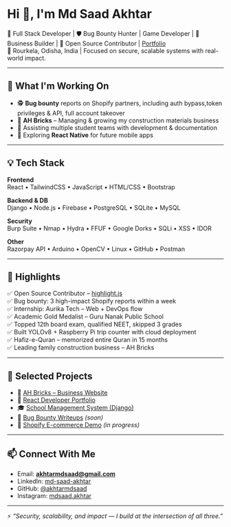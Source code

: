 # Hi 👋, I'm Md Saad Akhtar

🎯 Full Stack Developer | 🛡️ Bug Bounty Hunter | Game Developer | 🧱 Business Builder | 🧠 Open Source Contributor | [Portfolio](https://mdsaad-portfolio.netlify.app)  
📍 Rourkela, Odisha, India | Focused on secure, scalable systems with real-world impact.

---

## 🔭 What I'm Working On
- 🕵️ **Bug bounty** reports on Shopify partners, including auth bypass,token privileges & API, full account takeover
- 🚀 **AH Bricks** – Managing & growing my construction materials business
- 🤝 Assisting multiple student teams with development & documentation
- 📱 Exploring **React Native** for future mobile apps
  
---

## 💡 Tech Stack

**Frontend**  
React • TailwindCSS • JavaScript • HTML/CSS • Bootstrap

**Backend & DB**  
Django • Node.js • Firebase • PostgreSQL • SQLite • MySQL

**Security**  
Burp Suite • Nmap • Hydra • FFUF • Google Dorks • SQLi • XSS • IDOR

**Other**  
Razorpay API • Arduino • OpenCV • Linux • GitHub • Postman

---

## 🧠 Highlights

✅ Open Source Contributor – [highlight.js](https://github.com/highlightjs/highlight.js)  
✅ Bug bounty: 3 high-impact Shopify reports within a week  
✅ Internship: Aurika Tech – Web + DevOps flow  
✅ Academic Gold Medalist – Guru Nanak Public School  
✅ Topped 12th board exam, qualified NEET, skipped 3 grades  
✅ Built YOLOv8 + Raspberry Pi trip counter with cloud deployment  
✅ Hafiz-e-Quran – memorized entire Quran in 15 months  
✅ Leading family construction business – AH Bricks  

---

## 🧪 Selected Projects
- 🧱 [AH Bricks – Business Website](https://github.com/akhtarmdsaad/business-website)  
- 🧾 [React Developer Portfolio](https://github.com/akhtarmdsaad/react-portfolio)  
- 🎓 [School Management System (Django)](https://github.com/akhtarmdsaad/School_management_system)  
- 🔐 [Bug Bounty Writeups](https://github.com/akhtarmdsaad/bug-bounty-writeups) *(soon)*  
- 🛒 [Shopify E-commerce Demo](https://github.com/akhtarmdsaad/shopify-ecommerce-demo) *(in progress)*

---

## 📫 Connect With Me
- Email: **akhtarmdsaad@gmail.com**  
- LinkedIn: [md-saad-akhtar](https://www.linkedin.com/in/md-saad-akhtar-969748232/)  
- GitHub: [@akhtarmdsaad](https://github.com/akhtarmdsaad)  
- Instagram: [mdsaad.akhtar](https://www.instagram.com/mdsaad.akhtar)

---

⚡ _“Security, scalability, and impact — I build at the intersection of all three.”_
